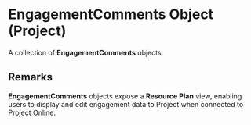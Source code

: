 
# EngagementComments Object (Project)

A collection of  **EngagementComments** objects.


## Remarks

 **EngagementComments** objects expose a **Resource Plan** view, enabling users to display and edit engagement data to Project when connected to Project Online.

